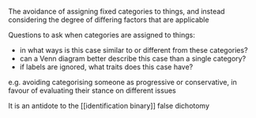 The avoidance of assigning fixed categories to things, and instead considering the degree of differing factors that are applicable

Questions to ask when categories are assigned to things:
- in what ways is this case similar to or different from these categories?
- can a Venn diagram better describe this case than a single category?
- if labels are ignored, what traits does this case have?

e.g. avoiding categorising someone as progressive or conservative, in favour of evaluating their stance on different issues

It is an antidote to the [[identification binary]] false dichotomy